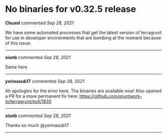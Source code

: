 # No binaries for v0.32.5 release

**Chuxel** commented *Sep 28, 2021*

We have some automated processes that get the latest version of terragrunt for use in developer environments that are bombing at the moment because of this issue.
<br />
***


**siunb** commented *Sep 28, 2021*

Same here
***

**yorinasub17** commented *Sep 28, 2021*

Ah apologies for the error here. The binaries are available now! Also opened a PR for a more permanent fix here: https://github.com/gruntwork-io/terragrunt/pull/1830
***

**siunb** commented *Sep 28, 2021*

Thanks so much @yorinasub17 
***

